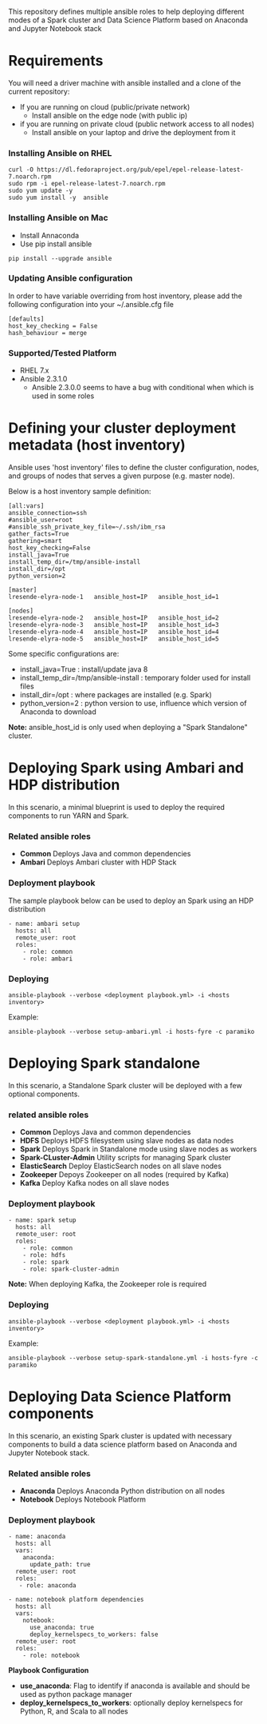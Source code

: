 
This repository defines multiple ansible roles to help deploying different modes of a Spark cluster and
Data Science Platform based on Anaconda and Jupyter Notebook stack

# Requirements

You will need a driver machine with ansible installed and a clone of the current repository:

* If you are running on cloud (public/private network)
  * Install ansible on the edge node (with public ip)
* if you are running on private cloud (public network access to all nodes)
  * Install ansible on your laptop and drive the deployment from it

### Installing Ansible on RHEL

```
curl -O https://dl.fedoraproject.org/pub/epel/epel-release-latest-7.noarch.rpm
sudo rpm -i epel-release-latest-7.noarch.rpm
sudo yum update -y
sudo yum install -y  ansible
```

### Installing Ansible on Mac

* Install Annaconda
* Use pip install ansible

```
pip install --upgrade ansible
```

### Updating Ansible configuration

In order to have variable overriding from host inventory, please add the following configuration into your ~/.ansible.cfg file

```
[defaults]
host_key_checking = False
hash_behaviour = merge
```

### Supported/Tested Platform

* RHEL 7.x
* Ansible 2.3.1.0
  * Ansible 2.3.0.0 seems to have a bug with conditional when which is used in some roles


# Defining your cluster deployment metadata (host inventory)

Ansible uses 'host inventory' files to define the cluster configuration, nodes, and groups of nodes
that serves a given purpose (e.g. master node).

Below is a host inventory sample definition:

```
[all:vars]
ansible_connection=ssh
#ansible_user=root
#ansible_ssh_private_key_file=~/.ssh/ibm_rsa
gather_facts=True
gathering=smart
host_key_checking=False
install_java=True
install_temp_dir=/tmp/ansible-install
install_dir=/opt
python_version=2

[master]
lresende-elyra-node-1   ansible_host=IP   ansible_host_id=1

[nodes]
lresende-elyra-node-2   ansible_host=IP   ansible_host_id=2
lresende-elyra-node-3   ansible_host=IP   ansible_host_id=3
lresende-elyra-node-4   ansible_host=IP   ansible_host_id=4
lresende-elyra-node-5   ansible_host=IP   ansible_host_id=5

```

Some specific configurations are:

* install_java=True : install/update java 8
* install_temp_dir=/tmp/ansible-install : temporary folder used for install files
* install_dir=/opt : where packages are installed (e.g. Spark)
* python_version=2 : python version to use, influence which version of Anaconda to download

**Note:** ansible_host_id is only used when deploying a "Spark Standalone" cluster.

# Deploying Spark using Ambari and HDP distribution

In this scenario, a minimal blueprint is used to deploy the required components
to run YARN and Spark.

### Related ansible roles

* **Common**  Deploys Java and common dependencies
* **Ambari** Deploys Ambari cluster with HDP Stack

### Deployment playbook

The sample playbook below can be used to deploy an Spark using an HDP distribution

```
- name: ambari setup
  hosts: all
  remote_user: root
  roles:
    - role: common
    - role: ambari
```

### Deploying

```
ansible-playbook --verbose <deployment playbook.yml> -i <hosts inventory>
```

Example:

```
ansible-playbook --verbose setup-ambari.yml -i hosts-fyre -c paramiko
```

# Deploying Spark standalone

In this scenario, a Standalone Spark cluster will be deployed with a few optional components.

### related ansible roles

* **Common**  Deploys Java and common dependencies
* **HDFS** Deploys HDFS filesystem using slave nodes as data nodes
* **Spark** Deploys Spark in Standalone mode using slave nodes as workers
* **Spark-CLuster-Admin** Utility scripts for managing Spark cluster
* **ElasticSearch** Deploy ElasticSearch nodes on all slave nodes
* **Zookeeper** Depoys Zookeeper on all nodes (required by Kafka)
* **Kafka** Deploy Kafka nodes on all slave nodes

### Deployment playbook

```
- name: spark setup
  hosts: all
  remote_user: root
  roles:
    - role: common
    - role: hdfs
    - role: spark
    - role: spark-cluster-admin

```

**Note:** When deploying Kafka, the Zookeeper role is required

### Deploying


```
ansible-playbook --verbose <deployment playbook.yml> -i <hosts inventory>
```

Example:

```
ansible-playbook --verbose setup-spark-standalone.yml -i hosts-fyre -c paramiko
```

# Deploying Data Science Platform components

In this scenario, an existing Spark cluster is updated with necessary components to build a data science platform
based on Anaconda and Jupyter Notebook stack.

### Related ansible roles

* **Anaconda** Deploys Anaconda Python distribution on all nodes
* **Notebook** Deploys Notebook Platform

### Deployment playbook

```
- name: anaconda
  hosts: all
  vars:
    anaconda:
      update_path: true
  remote_user: root
  roles:
   - role: anaconda

- name: notebook platform dependencies
  hosts: all
  vars:
    notebook:
      use_anaconda: true
      deploy_kernelspecs_to_workers: false
  remote_user: root
  roles:
    - role: notebook
```

**Playbook Configuration**

* **use_anaconda**: Flag to identify if anaconda is available and should be used as python package manager
* **deploy_kernelspecs_to_workers**: optionally deploy kernelspecs for Python, R, and Scala to all nodes
